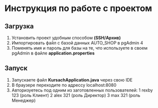 # Инструкция по работе с проектом

## Загрузка
1. Установить проект удобным способом **(SSH/Архив)**
2. Импортировать файл с базой данных AUTO_SHOP в pgAdmin 4
3. Поменять имя и пароль для базы на те, что используете в своем pgAdmin в файле **application.properties**
## Запуск
1. Запускаете файл **KursachApplication.java** через свою IDE
2. В браузере переходите по адрессу localhost:8080
3. Авторизуетесь под одним из заготовленных пользователей:
   1 rexby 123 (роль Клиент)
   2 alex 321 (роль Директор)
   3 max 321 (роль Менеджер)

